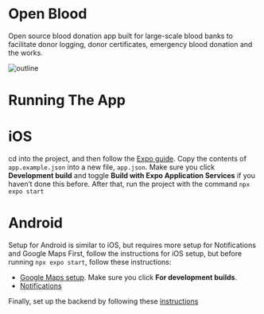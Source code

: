 # Open Blood
Open source blood donation app built for large-scale blood banks to facilitate donor logging, donor certificates, emergency blood donation and the works.

![outline](https://i.imgur.com/DPutcQh.png)

# Running The App

# iOS
cd into the project, and then follow the [Expo guide](https://docs.expo.dev/get-started/set-up-your-environment/). Copy the contents of `app.example.json` into a new file, `app.json`. Make sure you click **Development build** and toggle **Build with Expo Application Services** if you haven’t done this before. After that, run the project with the command ```npx expo start```

# Android
Setup for Android is similar to iOS, but requires more setup for Notifications and Google Maps
First, follow the instructions for iOS setup, but before running `npx expo start`, follow these instructions:
- [Google Maps setup](https://docs.expo.dev/versions/latest/sdk/map-view/#android). Make sure you click **For development builds**.
- [Notifications](https://docs.expo.dev/push-notifications/fcm-credentials/)


Finally, set up the backend by following these [instructions](https://github.com/mikidoodle/bloodbankapi)




